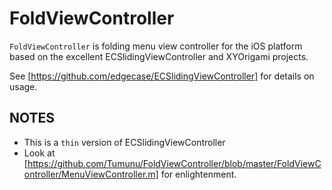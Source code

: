 # FoldViewController

`FoldViewController` is folding menu view controller for the iOS platform based on the excellent ECSlidingViewController and XYOrigami projects.

See [https://github.com/edgecase/ECSlidingViewController] for details on usage.

## NOTES

* This is a `thin` version of ECSlidingViewController
* Look at [https://github.com/Tumunu/FoldViewController/blob/master/FoldViewController/MenuViewController.m] for enlightenment.


